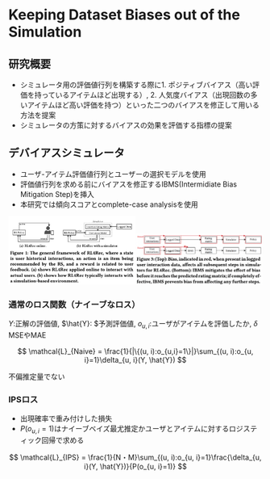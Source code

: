 # Keeping Dataset Biases out of the Simulation

## 研究概要
- シミュレータ用の評価値行列を構築する際に1. ポジティブバイアス（高い評価を持っているアイテムほど出現する）, 2. 人気度バイアス（出現回数の多いアイテムほど高い評価を持つ）といった二つのバイアスを修正して用いる方法を提案
- シミュレータの方策に対するバイアスの効果を評価する指標の提案


## デバイアスシミュレータ

- ユーザ-アイテム評価値行列とユーザーの選択モデルを使用
- 評価値行列を求める前にバイアスを修正するIBMS(Intermidiate Bias Mitigation Step)を挿入
- 本研究では傾向スコアとcomplete-case analysisを使用

<img src=imgs/simulator_framework.png width=50%><img src=imgs/ibms_ex.png width=50%>

### 通常のロス関数（ナイーブなロス）
$Y:$正解の評価値, $\hat{Y}: $予測評価値, $o_{u,i}:$ユーザがアイテムを評価したか, $\delta$ MSEやMAE

$$
\mathcal{L}_{Naive} = \frac{1}{|\{(u, i):o_{u,i}=1\}|}\sum_{(u, i):o_{u, i}=1}\delta_{u, i}(Y, \hat{Y})
$$

不偏推定量でない

### IPSロス
- 出現確率で重み付けした損失
- $P(o_{u, i}=1)$はナイーブベイズ最尤推定かユーザとアイテムに対するロジスティック回帰で求める

$$
\mathcal{L}_{IPS} = \frac{1}{N・M}\sum_{(u, i):o_{u, i}=1}\frac{\delta_{u, i}(Y, \hat{Y})}{P(o_{u, i}=1)}
$$






